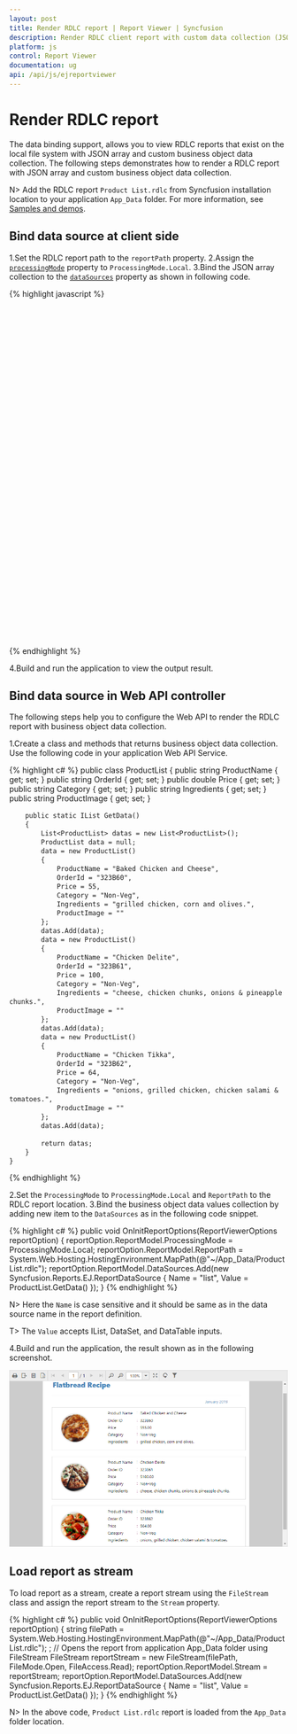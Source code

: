 ```yaml
---
layout: post
title: Render RDLC report | Report Viewer | Syncfusion
description: Render RDLC client report with custom data collection (JSON array, IList, DataSet, and DataTable) using JavaScript Report Viewer.
platform: js
control: Report Viewer
documentation: ug
api: /api/js/ejreportviewer
---
```


# Render RDLC report

The data binding support, allows you to view RDLC reports that exist on the local file system with JSON array and custom business object data collection. The following steps demonstrates how to render a RDLC report with JSON array and custom business object data collection.

N> Add the RDLC report `Product List.rdlc` from Syncfusion installation location to your application `App_Data` folder. For more information, see [Samples and demos](/js/reportviewer/samples-and-demos).

## Bind data source at client side
1.Set the RDLC report path to the `reportPath` property.
2.Assign the [`processingMode`](../api/ejreportviewer#members:processingmode) property to `ProcessingMode.Local`.
3.Bind the JSON array collection to the [`dataSources`](../api/ejreportviewer#members:datasources) property as shown in following code.

{% highlight javascript %}
    <div style="height: 100%; width: 100%;">
        <div style="height: 600px; width: 950px; min-height: 400px;" id="viewer"></div>
        <script type="text/javascript">
            $(function () {
                $("#viewer").ejReportViewer({
                    reportServiceUrl: "/api/ReportsApi",
                    processingMode: ej.ReportViewer.ProcessingMode.Local,
                    reportPath: '~/App_Data/Product List.rdlc',
                    dataSources: [{
                        value: [
                        {
                            ProductName: "Baked Chicken and Cheese", OrderId: "323B60", Price: 55, Category: "Non-Veg", Ingredients: "Grilled chicken, Corn and Olives.", ProductImage: ""
                        },
                        {
                            ProductName: "Chicken Delite", OrderId: "323B61", Price: 100, Category: "Non-Veg", Ingredients: "Cheese, Chicken chunks, Onions & Pineapple chunks.", ProductImage: ""
                        },
                        {
                            ProductName: "Chicken Tikka", OrderId: "323B62", Price: 64, Category: "Non-Veg", Ingredients: "Onions, Grilled chicken, Chicken salami & Tomatoes.", ProductImage: ""
                        }],
                        name: "list"
                    }]
                });
            });
        </script>
    </div>

{% endhighlight %}

4.Build and run the application to view the output result.

## Bind data source in Web API controller
The following steps help you to configure the Web API to render the RDLC report with business object data collection.

1.Create a class and methods that returns business object data collection. Use the following code in your application Web API Service.

{% highlight c# %}
    public class ProductList
    {
        public string ProductName { get; set; }
        public string OrderId { get; set; }
        public double Price { get; set; }
        public string Category { get; set; }
        public string Ingredients { get; set; }
        public string ProductImage { get; set; }

        public static IList GetData()
        {
            List<ProductList> datas = new List<ProductList>();
            ProductList data = null;
            data = new ProductList()
            {
                ProductName = "Baked Chicken and Cheese",
                OrderId = "323B60",
                Price = 55,
                Category = "Non-Veg",
                Ingredients = "grilled chicken, corn and olives.",
                ProductImage = ""
            };
            datas.Add(data);
            data = new ProductList()
            {
                ProductName = "Chicken Delite",
                OrderId = "323B61",
                Price = 100,
                Category = "Non-Veg",
                Ingredients = "cheese, chicken chunks, onions & pineapple chunks.",
                ProductImage = ""
            };
            datas.Add(data);
            data = new ProductList()
            {
                ProductName = "Chicken Tikka",
                OrderId = "323B62",
                Price = 64,
                Category = "Non-Veg",
                Ingredients = "onions, grilled chicken, chicken salami & tomatoes.",
                ProductImage = ""
            };
            datas.Add(data);

            return datas;
        }
    }
{% endhighlight %}

2.Set the `ProcessingMode` to `ProcessingMode.Local` and `ReportPath` to the RDLC report location.
3.Bind the business object data values collection by adding new item to the `DataSources` as in the following code snippet.

{% highlight c# %}
    public void OnInitReportOptions(ReportViewerOptions reportOption)
    {
        reportOption.ReportModel.ProcessingMode = ProcessingMode.Local;
        reportOption.ReportModel.ReportPath = System.Web.Hosting.HostingEnvironment.MapPath(@"~/App_Data/Product List.rdlc");
        reportOption.ReportModel.DataSources.Add(new Syncfusion.Reports.EJ.ReportDataSource { Name = "list", Value = ProductList.GetData() });
    }
{% endhighlight %}

N> Here the `Name` is case sensitive and it should be same as in the data source name in the report definition.

T> The `Value` accepts IList, DataSet, and DataTable inputs.

4.Build and run the application, the result shown as in the following screenshot.

![Product list RDLC report with client side JSON array data binding](images/getting-started/rdlc-local-report.png)

## Load report as stream
To load report as a stream, create a report stream using the `FileStream` class and assign the report stream to the `Stream` property.

{% highlight c# %}
    public void OnInitReportOptions(ReportViewerOptions reportOption)
    {
        string filePath = System.Web.Hosting.HostingEnvironment.MapPath(@"~/App_Data/Product List.rdlc"); ;
        // Opens the report from application App_Data folder using FileStream
        FileStream reportStream = new FileStream(filePath, FileMode.Open, FileAccess.Read);
        reportOption.ReportModel.Stream = reportStream;
        reportOption.ReportModel.DataSources.Add(new Syncfusion.Reports.EJ.ReportDataSource { Name = "list", Value = ProductList.GetData() });
    }
{% endhighlight %}

N> In the above code, `Product List.rdlc` report is loaded from the `App_Data` folder location.
